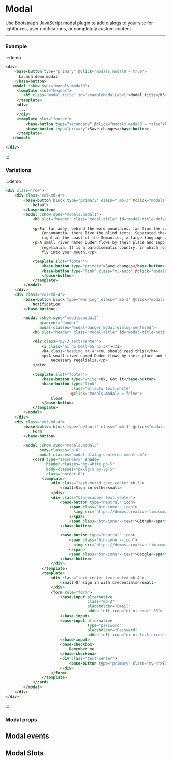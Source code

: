 # Modal

Use Bootstrap’s JavaScript modal plugin to add dialogs to your site for lightboxes, user notifications, or completely custom content.

<hr>

### Example

:::demo
```html
<div>
    <base-button type="primary" @click="modals.modal0 = true">
      Launch demo modal
    </base-button>
   <modal :show.sync="modals.modal0">
     <template slot="header">
        <h5 class="modal-title" id="exampleModalLabel">Modal title</h5>
     </template>
     <div>
      ...
     </div>
     <template slot="footer">
         <base-button type="secondary" @click="modals.modal0 = false">Close</base-button>
         <base-button type="primary">Save changes</base-button>
     </template>
   </modal>

</div>
```
:::

### Variations

:::demo
```html
<div class="row">
    <div class="col-md-4">
        <base-button block type="primary" class=" mb-3" @click="modals.modal1 = true">
            Default
        </base-button>
        <modal :show.sync="modals.modal1">
            <h6 slot="header" class="modal-title" id="modal-title-default">Type your modal title</h6>

            <p>Far far away, behind the word mountains, far from the countries Vokalia and
                Consonantia, there live the blind texts. Separated they live in Bookmarksgrove
                right at the coast of the Semantics, a large language ocean.</p>
            <p>A small river named Duden flows by their place and supplies it with the necessary
                regelialia. It is a paradisematic country, in which roasted parts of sentences
                fly into your mouth.</p>

            <template slot="footer">
                <base-button type="primary">Save changes</base-button>
                <base-button type="link" class="ml-auto" @click="modals.modal1 = false">Close
                </base-button>
            </template>
        </modal>
    </div>
    <div class="col-md-4">
        <base-button block type="warning" class=" mb-3" @click="modals.modal2 = true">
            Notification
        </base-button>

        <modal :show.sync="modals.modal2"
               gradient="danger"
               modal-classes="modal-danger modal-dialog-centered">
            <h6 slot="header" class="modal-title" id="modal-title-notification">Your attention is required</h6>

            <div class="py-3 text-center">
                <i class="ni ni-bell-55 ni-3x"></i>
                <h4 class="heading mt-4">You should read this!</h4>
                <p>A small river named Duden flows by their place and supplies it with the
                    necessary regelialia.</p>
            </div>

            <template slot="footer">
                <base-button type="white">Ok, Got it</base-button>
                <base-button type="link"
                             class="ml-auto text-white"
                             @click="modals.modal2 = false">
                    Close
                </base-button>
            </template>
        </modal>
    </div>
    <div class="col-md-4">
        <base-button block type="default" class=" mb-3" @click="modals.modal3 = true">
            Form
        </base-button>

        <modal :show.sync="modals.modal3"
               body-classes="p-0"
               modal-classes="modal-dialog-centered modal-sm">
            <card type="secondary" shadow
                  header-classes="bg-white pb-5"
                  body-classes="px-lg-5 py-lg-5"
                  class="border-0">
                <template>
                    <div class="text-muted text-center mb-3">
                        <small>Sign in with</small>
                    </div>
                    <div class="btn-wrapper text-center">
                        <base-button type="neutral" icon>
                            <span class="btn-inner--icon">
                              <img src="https://demos.creative-tim.com/vue-argon-dashboard-pro/img/icons/common/github.svg">
                            </span>
                            <span class="btn-inner--text">Github</span>
                        </base-button>

                        <base-button type="neutral" icon>
                            <span class="btn-inner--icon">
                              <img src="https://demos.creative-tim.com/vue-argon-dashboard-pro/img/icons/common/google.svg">
                            </span>
                            <span class="btn-inner--text">Google</span>
                        </base-button>
                    </div>
                </template>
                <template>
                    <div class="text-center text-muted mb-4">
                        <small>Or sign in with credentials</small>
                    </div>
                    <form role="form">
                        <base-input alternative
                                    class="mb-3"
                                    placeholder="Email"
                                    addon-left-icon="ni ni-email-83">
                        </base-input>
                        <base-input alternative
                                    type="password"
                                    placeholder="Password"
                                    addon-left-icon="ni ni-lock-circle-open">
                        </base-input>
                        <base-checkbox>
                            Remember me
                        </base-checkbox>
                        <div class="text-center">
                            <base-button type="primary" class="my-4">Sign In</base-button>
                        </div>
                    </form>
                </template>
            </card>
        </modal>
    </div>
</div>
```
:::


<script>
export default {
    data(){
        return {
            modals: {
               modal0: false,
               modal1: false,
               modal2: false,
               modal3: false
            }
        }
    }
}
</script>


### Modal props

<props-table component-name="modal"></props-table>

## Modal events
<events-table :events="[
{name: 'close', description: 'triggers when modal closes', params: 'the updated value'}
]"/>

## Modal Slots
<slots-table :slots="[
          {name: 'default', description: 'Default content for modal'},
          {name: 'header', description: 'Modal header content'},
          {name: 'footer', description: 'Modal footer content'},
          {name: 'close-button', description: 'Content for modal close button'},
          ]"/>
